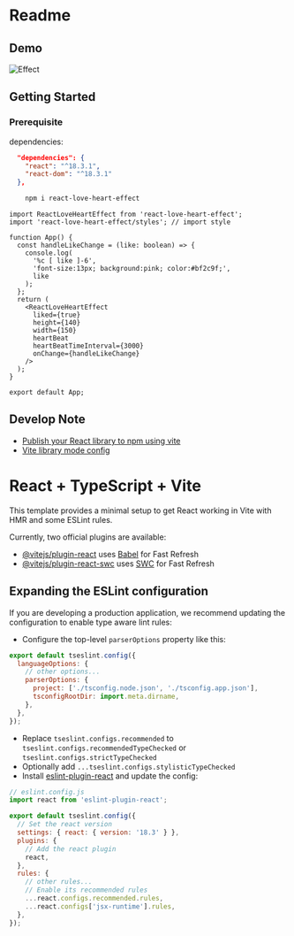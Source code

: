 # Readme

## Demo

![Effect]("https://www.unpkg.com/react-love-heart-effect/dist/ReactLoveHeartEffect.gif")

## Getting Started

### Prerequisite

dependencies:

```json
  "dependencies": {
    "react": "^18.3.1",
    "react-dom": "^18.3.1"
  },
```

```bash
    npm i react-love-heart-effect
```

```react
import ReactLoveHeartEffect from 'react-love-heart-effect';
import 'react-love-heart-effect/styles'; // import style

function App() {
  const handleLikeChange = (like: boolean) => {
    console.log(
      '%c [ like ]-6',
      'font-size:13px; background:pink; color:#bf2c9f;',
      like
    );
  };
  return (
    <ReactLoveHeartEffect
      liked={true}
      height={140}
      width={150}
      heartBeat
      heartBeatTimeInterval={3000}
      onChange={handleLikeChange}
    />
  );
}

export default App;

```

## Develop Note

- [Publish your React library to npm using vite](https://medium.com/@kaljessy/publish-your-react-library-to-npm-using-vite-136dc81e368d)
- [Vite library mode config](https://vite.dev/guide/build.html#library-mode)

# React + TypeScript + Vite

This template provides a minimal setup to get React working in Vite with HMR and some ESLint rules.

Currently, two official plugins are available:

- [@vitejs/plugin-react](https://github.com/vitejs/vite-plugin-react/blob/main/packages/plugin-react/README.md) uses [Babel](https://babeljs.io/) for Fast Refresh
- [@vitejs/plugin-react-swc](https://github.com/vitejs/vite-plugin-react-swc) uses [SWC](https://swc.rs/) for Fast Refresh

## Expanding the ESLint configuration

If you are developing a production application, we recommend updating the configuration to enable type aware lint rules:

- Configure the top-level `parserOptions` property like this:

```js
export default tseslint.config({
  languageOptions: {
    // other options...
    parserOptions: {
      project: ['./tsconfig.node.json', './tsconfig.app.json'],
      tsconfigRootDir: import.meta.dirname,
    },
  },
});
```

- Replace `tseslint.configs.recommended` to `tseslint.configs.recommendedTypeChecked` or `tseslint.configs.strictTypeChecked`
- Optionally add `...tseslint.configs.stylisticTypeChecked`
- Install [eslint-plugin-react](https://github.com/jsx-eslint/eslint-plugin-react) and update the config:

```js
// eslint.config.js
import react from 'eslint-plugin-react';

export default tseslint.config({
  // Set the react version
  settings: { react: { version: '18.3' } },
  plugins: {
    // Add the react plugin
    react,
  },
  rules: {
    // other rules...
    // Enable its recommended rules
    ...react.configs.recommended.rules,
    ...react.configs['jsx-runtime'].rules,
  },
});
```
